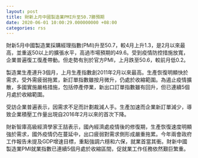 ```yaml
---
layout: post
title: 財新上月中國製造業PMI升至50.7勝預期
date: 2020-06-01 10:00:29.000000000 +08:00
categories: rss
---
```


財新5月中國製造業採購經理指數(PMI)升至50.7，較4月上升1.3，是2月以來最高，並重返50以上的擴張水平，高過市場預期的49.6。受到疫情防控措施放寬，企業普遍復工復產帶動。但走勢有別於官方PMI，上月跌至50.6，較前月低0.2。

製造業生產連升3個月，上月生產指數創2011年2月以來最高。生產恢復明顯快於需求，受外需疲弱拖累，新訂單指數雖按月微升，仍處於收縮範圍。為遏止疫情擴散，多國實施嚴格措施，包括停產停業，新出口訂單指數雖有回升，但已連續5個月處於收縮範圍。

受訪企業普遍表示，因需求不足而計劃裁減人手。生產加速而企業新訂單減少，導致企業積壓工作量出現自2016年2月以來的首次下降。

財新智庫高級經濟學家王喆表示，國內經濟處疫情後的修復期，生產恢復速度明顯強於需求，國外疫情仍在蔓延中，出口疲弱對需求側形成嚴重拖累。今年兩會政府工作報告未提及GDP增速目標，重點強調六穩和六保，就業首當其衝。財新中國製造業PMI就業指數已連續5個月處於收縮區間，促就業工作任務依然艱巨繁重。
